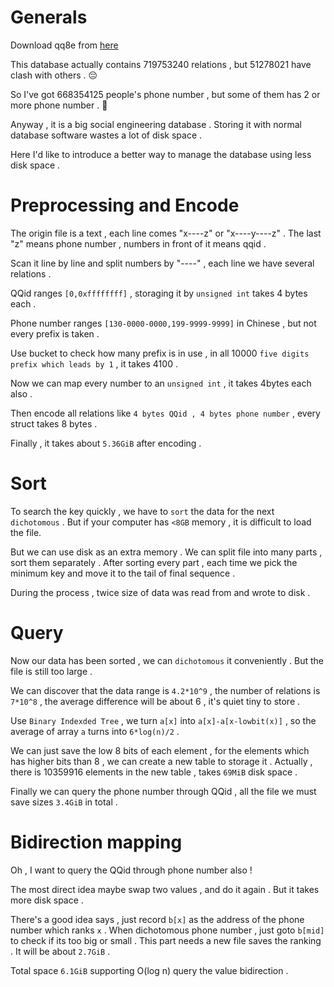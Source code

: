 # Generals

Download qq8e from [here](https://github.com/qq8e/qq)

This database actually contains 719753240 relations , but 51278021 have clash with others . 😔

So I've got 668354125 people's phone number , but some of them has 2 or more phone number . 🤬

Anyway , it is a big social engineering database . Storing it with normal database software wastes a lot of disk space .

Here I'd like to introduce a better way to manage the database using less disk space .

# Preprocessing and Encode

The origin file is a text , each line comes "x----z" or "x----y----z" . The last "z" means phone number , numbers in front of it means qqid .

Scan it line by line and split numbers by "----" , each line we have several relations .

QQid ranges `[0,0xffffffff]` , storaging it by `unsigned int` takes 4 bytes each .

Phone number ranges `[130-0000-0000,199-9999-9999]` in Chinese , but not every prefix is taken .

Use bucket to check how many prefix is in use , in all 10000 `five digits prefix which leads by 1` , it takes 4100 .

Now we can map every number to an `unsigned int` , it takes 4bytes each also .

Then encode all relations like `4 bytes QQid , 4 bytes phone number` , every struct takes 8 bytes .

Finally , it takes about `5.36GiB` after encoding .

# Sort

To search the key quickly , we have to `sort` the data for the next `dichotomous` . But if your computer has `<8GB` memory , it is difficult to load the file.

But we can use disk as an extra memory . We can split file into many parts , sort them separately . After sorting every part , each time we pick the minimum key and move it to the tail of final sequence .

During the process , twice size of data was read from and wrote to disk .

# Query

Now our data has been sorted , we can `dichotomous` it conveniently . But the file is still too large .

We can discover that the data range is `4.2*10^9` , the number of relations is `7*10^8` , the average difference will be about 6 , it's quiet tiny to store .

Use `Binary Indexded Tree` , we turn `a[x]` into `a[x]-a[x-lowbit(x)]` , so the average of array `a` turns into `6*log(n)/2` .

We can just save the low 8 bits of each element , for the elements which has higher bits than 8 , we can create a new table to storage it . Actually , there is 10359916 elements in the new table , takes `69MiB` disk space .

Finally we can query the phone number through QQid , all the file we must save sizes `3.4GiB` in total .

# Bidirection mapping

Oh , I want to query the QQid through phone number also !

The most direct idea maybe swap two values , and do it again . But it takes more disk space .

There's a good idea says , just record `b[x]` as the address of the phone number which ranks `x` . When dichotomous phone number , just goto `b[mid]` to check if its too big or small .
This part needs a new file saves the ranking . It will be about `2.7GiB` . 

Total space `6.1GiB` supporting O(log n) query the value bidirection .
